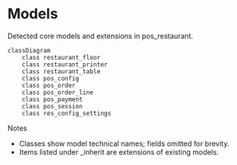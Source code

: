 # Models

Detected core models and extensions in pos_restaurant.

```mermaid
classDiagram
    class restaurant_floor
    class restaurant_printer
    class restaurant_table
    class pos_config
    class pos_order
    class pos_order_line
    class pos_payment
    class pos_session
    class res_config_settings
```

Notes
- Classes show model technical names; fields omitted for brevity.
- Items listed under _inherit are extensions of existing models.
